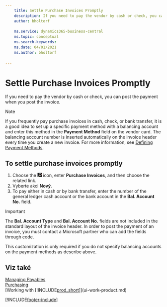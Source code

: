 ```yaml
---
    title: Settle Purchase Invoices Promptly
    description: If you need to pay the vendor by cash or check, you can have the necessary posting done when you post the invoice.
    author: bholtorf

    ms.service: dynamics365-business-central
    ms.topic: conceptual
    ms.search.keywords:
    ms.date: 04/01/2021
    ms.author: bholtorf

---
```

# Settle Purchase Invoices Promptly

If you need to pay the vendor by cash or check, you can post the payment when you post the invoice.

> [!NOTE]  
> If you frequently pay purchase invoices in cash, check, or bank transfer, it is a good idea to set up a specific payment method with a balancing account and enter this method in the **Payment Method** field on the vendor card. The balancing account number is inserted automatically on the invoice header every time you create a new invoice. For more information, see [Defining Payment Methods](finance-payment-methods.md).

## To settle purchase invoices promptly

1. Choose the ![Lightbulb that opens the Tell Me feature](media/ui-search/search_small.png "Tell me what you want to do") icon, enter **Purchase Invoices**, and then choose the related link.
2. Vyberte akci **Nový**.
3. To pay either in cash or by bank transfer, enter the number of the general ledger cash account or the bank account in the **Bal. Account No.** field.

> [!IMPORTANT]  
> The **Bal. Account Type** and **Bal. Account No.** fields are not included in the standard layout of the invoice header. In order to post the payment of an invoice, you must contact a Microsoft partner who can add the fields through code.
>
> This customization is only required if you do not specify balancing accounts on the payment methods as describe above.

## Viz také

[Managing Payables](payables-manage-payables.md)  
[Purchasing](purchasing-manage-purchasing.md)  
[Working with [!INCLUDE[prod_short](includes/prod_short.md)]](ui-work-product.md)


[!INCLUDE[footer-include](includes/footer-banner.md)]